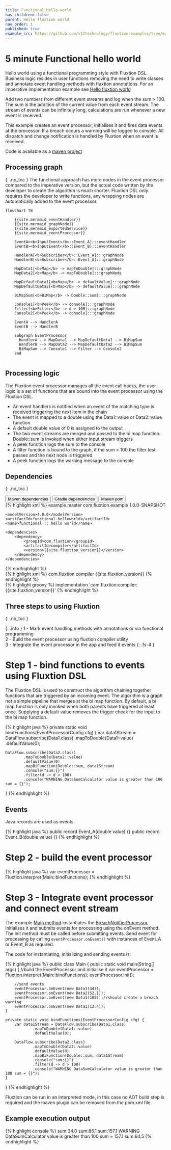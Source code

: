 ```yaml
---
title: Functional Hello world
has_children: false
parent: Hello fluxtion world
nav_order: 1
published: true
example_src: https://github.com/v12technology/fluxtion-examples/tree/main/functional-helloworld/src/main/java/com/fluxtion/example/functional/helloworld
---
```


# 5 minute Functional hello world 

Hello world using a functional programming style with Fluxtion DSL. Business logic resides in user functions removing
the need to write classes and annotate event handling methods with fluxtion annotations. For an imperative 
implementation example see [Hello fluxtion world](helloworld_imperative)

Add two numbers from different event streams and log when the sum > 100.
The sum is the addition of the current value from each event stream. The stream of events can be infinitely long,
calculations are run whenever a new event is received.

This example creates an event processor, initialises it and fires data events at the processor. If a breach occurs
a warning will be logged to console. All dispatch and change notification is handled by Fluxtion when an event is
received.

Code is available as a [maven project]({{page.example_src}})

## Processing graph
{: .no_toc }
The functional approach has more nodes in the event processor compared to the imperative version, but the actual code 
written by the developer to create the algorithm is much shorter. Fluxtion DSL only requires the developer to write 
functions, any wrapping nodes are automatically added to the event processor.

```mermaid
flowchart TB

    {{site.mermaid_eventHandler}}
    {{site.mermaid_graphNode}}
    {{site.mermaid_exportedService}}
    {{site.mermaid_eventProcessor}}
    
    EventA><b>InputEvent</b>::Event_A]:::eventHandler 
    EventB><b>InputEvent</b>::Event_B]:::eventHandler 
    
    HandlerA[<b>Subscriber</b>::Event_A]:::graphNode 
    HandlerB[<b>Subscriber</b>::Event_A]:::graphNode 
    
    MapData1[<b>Map</b> -> mapToDouble]:::graphNode 
    MapData2[<b>Map</b> -> mapToDouble]:::graphNode 
    
    MapDefaultData1[<b>Map</b> -> defaultValue]:::graphNode 
    MapDefaultData2[<b>Map</b> -> defaultValue]:::graphNode 
    
    BiMapSum[<b>BiMap</b> -> Double::sum]:::graphNode 
    
    Console1[<b>Peek</b> -> console]:::graphNode 
    Filter[<b>Filter</b> -> d > 100]:::graphNode 
    Console2[<b>Peek</b> -> console]:::graphNode 
    
    EventA --> HandlerA
    EventB --> HandlerB
    
    subgraph EventProcessor
      HandlerA --> MapData1 --> MapDefaultData1 --> BiMapSum
      HandlerB --> MapData2 --> MapDefaultData2 --> BiMapSum
      BiMapSum --> Console1 --> Filter --> Console2
    end
    
```

## Processing logic
The Fluxtion event processor manages all the event call backs, the user logic is a set of functions that are bound into
the event processor using the Fluxtion DSL.

* An event handlers is notified when an event of the matching type is received triggering the next item in the chain
* The event is mapped to a double using the Data1::value or Data2::value function
* A default double value of 0 is assigned to the output
* The two event streams are merged and passed to the bi map function. Double::sum is invoked when either input stream triggers
* A peek function logs the sum to the console
* A filter function is bound to the graph, if the sum > 100 the filter test passes and the next node is triggered
* A peek function logs the warning message to the console


## Dependencies
{: .no_toc }

<div class="tab">
  <button class="tablinks" onclick="openTab(event, 'Maven')" id="defaultOpen">Maven dependencies</button>
  <button class="tablinks" onclick="openTab(event, 'Gradle')">Gradle dependencies</button>
  <button class="tablinks" onclick="openTab(event, 'pom_xml')">Maven pom</button>
</div>

<div id="pom_xml" class="tabcontent">
<div markdown="1">
{% highlight xml %}
<?xml version="1.0" encoding="UTF-8"?>
<project xmlns="http://maven.apache.org/POM/4.0.0"
xmlns:xsi="http://www.w3.org/2001/XMLSchema-instance"
xsi:schemaLocation="http://maven.apache.org/POM/4.0.0 http://maven.apache.org/xsd/maven-4.0.0.xsd">
    <parent>
        <artifactId>example.master</artifactId>
        <groupId>com.fluxtion.example</groupId>
        <version>1.0.0-SNAPSHOT</version>
    </parent>

    <modelVersion>4.0.0</modelVersion>
    <artifactId>functional-helloworld</artifactId>
    <name>functional :: hello world</name>

    <dependencies>
        <dependency>
            <groupId>com.fluxtion</groupId>
            <artifactId>compiler</artifactId>
            <version>{{site.fluxtion_version}}</version>
        </dependency>
    </dependencies>
</project>
{% endhighlight %}
</div>
</div>

<div id="Maven" class="tabcontent">
<div markdown="1">
{% highlight xml %}
    <dependencies>
        <dependency>
            <groupId>com.fluxtion</groupId>
            <artifactId>compiler</artifactId>
            <version>{{site.fluxtion_version}}</version>
        </dependency>
    </dependencies>
{% endhighlight %}
</div>
</div>

<div id="Gradle" class="tabcontent">
<div markdown="1">
{% highlight groovy %}
implementation 'com.fluxtion:compiler:{{site.fluxtion_version}}'
{% endhighlight %}
</div>
</div>

## Three steps to using Fluxtion
{: .no_toc }

{: .info }
1 - Mark event handling methods with annotations or via functional programming<br>
2 - Build the event processor using fluxtion compiler utility<br>
3 - Integrate the event processor in the app and feed it events
{: .fs-4 }


# Step 1 - bind functions to events using Fluxtion DSL

The Fluxtion DSL is used to construct the algorithm chaining together functions that are triggered by an incoming event.
The algorithm is a graph not a simple pipeline that merges at the bi map function. By default, a bi map function is only invoked
when both parents have triggered at least once. Supplying a default value removes the trigger check for the input to the
bi map function.

{% highlight java %}
private static void bindFunctions(EventProcessorConfig cfg) {
    var data1Stream = DataFlow.subscribe(Data1.class)
            .mapToDouble(Data1::value)
            .defaultValue(0);

    DataFlow.subscribe(Data2.class)
            .mapToDouble(Data2::value)
            .defaultValue(0)
            .mapBiFunction(Double::sum, data1Stream)
            .console("sum:{}")
            .filter(d -> d > 100)
            .console("WARNING DataSumCalculator value is greater than 100 sum = {}");
}
{% endhighlight %}

## Events

Java records are used as events.

{% highlight java %}
public record Event_A(double value) {}
public record Event_B(double value) {}
{% endhighlight %}

# Step 2 - build the event processor

{% highlight java %}
var eventProcessor = Fluxtion.interpret(Main::bindFunctions);
{% endhighlight %}


# Step 3 - Integrate event processor and connect event stream

The example [Main method]({{page.example_src}}/Main.java) instantiates
the [BreachNotifierProcessor]({{page.example_src}}/generated/BreachNotifierProcessor.java), initialises it and submits
events for
processing using the onEvent method. The init method must be called before submitting events. Send event for processing
by calling `eventProcessor.onEvent()` with instances of Event_A or Event_B as required.

The code for instantiating, initializing and sending events is:

{% highlight java %}
public class Main {
    public static void main(String[] args) {
        //build the EventProcessor and initialise it
        var eventProcessor = Fluxtion.interpret(Main::bindFunctions);
        eventProcessor.init();

        //send events
        eventProcessor.onEvent(new Data1(34));
        eventProcessor.onEvent(new Data2(52.1));
        eventProcessor.onEvent(new Data1(105));//should create a breach warning
        eventProcessor.onEvent(new Data1(12.4));
    }

    private static void bindFunctions(EventProcessorConfig cfg) {
        var data1Stream = DataFlow.subscribe(Data1.class)
                .mapToDouble(Data1::value)
                .defaultValue(0);
    
        DataFlow.subscribe(Data2.class)
                .mapToDouble(Data2::value)
                .defaultValue(0)
                .mapBiFunction(Double::sum, data1Stream)
                .console("sum:{}")
                .filter(d -> d > 100)
                .console("WARNING DataSumCalculator value is greater than 100 sum = {}");
    }
}
{% endhighlight %}

Fluxtion can be run in an interpreted mode, in this case no AOT build step is required and the maven plugin can be
removed from the pom.xml file.

## Example execution output

{% highlight console %}
sum:34.0
sum:86.1
sum:157.1
WARNING DataSumCalculator value is greater than 100 sum = 157.1
sum:64.5
{% endhighlight %}


<script>
document.getElementById("defaultOpen").click();
document.getElementById("defaultExample").click();
</script>
